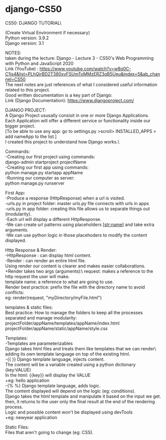 # django-CS50
CS50: DJANGO TUTORIAL\

(Create Virtual Environment if necessary)\
Python version: 3.9.2 \
Django version: 3.1

NOTES:\
taken during the lecture: Django - Lecture 3 - CS50's Web Programming with Python and JavaScript 2020\
Link (YouTube) : https://www.youtube.com/watch?v=w8q0C-C1js4&list=PLhQjrBD2T380xvFSUmToMMzERZ3qB5Ueu&index=5&ab_channel=CS50 \
The next notes are just references of what I considered useful information related to this project.\
Good written documentation is a key part of Django:\
Link (Django Documentation): https://www.djangoproject.com/

DJANGO PROJECT:\
A Django Project ususally consisit in one or more Django Applications.\
Each Application will offer a different service or functionality inside our bigger project.\
[To be able to use any app: go to settings.py >scroll> INSTALLED_APPS > add nameApp to the list.]\
I created this project to understand how Django works.\

Commands:\
-Creating our first project using commands:\
django-admin startproject projectName\
-Creating our first app using commands:\
python manage.py startapp appName\
-Running our computer as server:\
python manage.py runserver

First App:\
-Produce a response (HttpResponse) when a url is visited.\
-urls.py in project folder: master urls.py file connects with urls in apps\
-urls.py in app folder: creating this file allows us to separate things out (modularity).\
-Each url will display a different HttpResponse.\
-We can create url patterns using placeholders [<str:name>] and take extra arguments.\
-We can use python logic in those placehoders to modify the content displayed.

Http Response & Render:\
-HttpResponse : can display html content.\
-Render : can render an entire html file.\
Using render our content is clearer and makes easier collaborations.\
+Render takes two args (arguments):\ 
request: makes a reference to the http request the user will make.\
template name: a reference to what are going to use.\
Render best practice: prefix the file with the directory name to avoid conflicts:\
eg: render(request, "myDirectory/myFile.html")

templates & static files:\
Best practice: How to manage the folders to keep all the processes separated and manage modularity:\
projectFolder/appName/templates/appName/index.html\
projectFolder/appName/static/appName/style.css

Templates:\
-Templates are parameterizables\
Django takes html files and treats them like templates that we can render\ 
adding its own template language on top of the existing html.\
-{{ }} Django template language, injects content.\
The content will be a variable created using a python dictionary {key:VALUE} \
In the html: {{key}} will display the VALUE\
+eg: hello application\
-{% %} Django template language, adds logic.\
The content displayed will depend on the logic (eg: conditions).\
Django takes the html template and manipulate it based on the input we get.\
then, it returns to the user only the final result at the end of the rendering process.\
Logic and possible content won't be displayed using devTools\
+eg: newyear application 

Static Files:\
Files that aren't going to change (eg: CSS).




